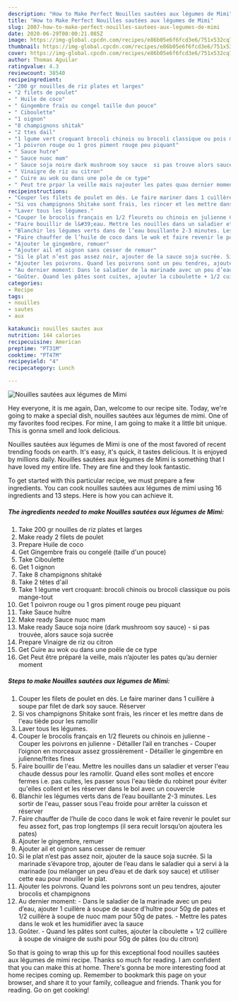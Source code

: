 ```yaml
---
description: "How to Make Perfect Nouilles sautées aux légumes de Mimi"
title: "How to Make Perfect Nouilles sautées aux légumes de Mimi"
slug: 2007-how-to-make-perfect-nouilles-sautees-aux-legumes-de-mimi
date: 2020-06-29T00:00:21.085Z
image: https://img-global.cpcdn.com/recipes/e86b05e6f6fcd3e6/751x532cq70/nouilles-sautees-aux-legumes-de-mimi-photo-principale-de-la-recette.jpg
thumbnail: https://img-global.cpcdn.com/recipes/e86b05e6f6fcd3e6/751x532cq70/nouilles-sautees-aux-legumes-de-mimi-photo-principale-de-la-recette.jpg
cover: https://img-global.cpcdn.com/recipes/e86b05e6f6fcd3e6/751x532cq70/nouilles-sautees-aux-legumes-de-mimi-photo-principale-de-la-recette.jpg
author: Thomas Aguilar
ratingvalue: 4.3
reviewcount: 38540
recipeingredient:
- "200 gr nouilles de riz plates et larges"
- "2 filets de poulet"
- " Huile de coco"
- " Gingembre frais ou congel taille dun pouce"
- " Ciboulette"
- "1 oignon"
- "8 champignons shitak"
- "2 ttes dail"
- "1 lgume vert croquant brocoli chinois ou brocoli classique ou pois mangetout"
- "1 poivron rouge ou 1 gros piment rouge peu piquant"
- " Sauce hutre"
- " Sauce nuoc mam"
- " Sauce soja noire dark mushroom soy sauce  si pas trouve alors sauce soja sucre"
- " Vinaigre de riz ou citron"
- " Cuire au wok ou dans une pole de ce type"
- " Peut tre prpar la veille mais najouter les pates quau dernier moment"
recipeinstructions:
- "Couper les filets de poulet en dés. Le faire mariner dans 1 cuillère à soupe par filet de dark soy sauce. Réserver"
- "Si vos champignons Shitake sont frais, les rincer et les mettre dans de l&#39;eau tiède pour les ramollir"
- "Laver tous les légumes."
- "Couper le brocolis français en 1/2 fleurets ou chinois en julienne Couper les poivrons en julienne Détailler l’ail en tranches Couper l’oignon en morceaux assez grossièrement Détailler le gingembre en julienne/frites fines"
- "Faire bouillir de l&#39;eau. Mettre les nouilles dans un saladier et verser l&#39;eau chaude dessus pour les ramollir. Quand elles sont molles et encore fermes i.e. pas cuites, les passer sous l&#39;eau tiède du robinet pour éviter qu&#39;elles collent et les réserver dans le bol avec un couvercle"
- "Blanchir les légumes verts dans de l’eau bouillante 2-3 minutes. Les sortir de l&#39;eau, passer sous l&#39;eau froide pour arrêter la cuisson et réserver"
- "Faire chauffer de l’huile de coco dans le wok et faire revenir le poulet sur feu assez fort, pas trop longtemps (il sera recuit lorsqu’on ajoutera les pates)"
- "Ajouter le gingembre, remuer"
- "Ajouter ail et oignon sans cesser de remuer"
- "Si le plat n’est pas assez noir, ajouter de la sauce soja sucrée. Si la marinade s’évapore trop, ajouter de l’eau dans le saladier qui a servi à la marinade (ou mélanger un peu d’eau et de dark soy sauce) et utiliser cette eau pour mouiller le plat."
- "Ajouter les poivrons. Quand les poivrons sont un peu tendres, ajouter brocolis et champignons"
- "Au dernier moment: Dans le saladier de la marinade avec un peu d’eau, ajouter 1 cuillère à soupe de sauce d&#39;huître pour 50g de pates et 1/2 cuillère à soupe de nuoc mam pour 50g de pates. Mettre les pates dans le wok et les humidifier avec la sauce"
- "Goûter. Quand les pâtes sont cuites, ajouter la ciboulette + 1/2 cuillère à soupe de vinaigre de sushi pour 50g de pâtes (ou du citron)"
categories:
- Recipe
tags:
- nouilles
- sautes
- aux

katakunci: nouilles sautes aux 
nutrition: 144 calories
recipecuisine: American
preptime: "PT31M"
cooktime: "PT47M"
recipeyield: "4"
recipecategory: Lunch

---
```



![Nouilles sautées aux légumes de Mimi](https://img-global.cpcdn.com/recipes/e86b05e6f6fcd3e6/751x532cq70/nouilles-sautees-aux-legumes-de-mimi-photo-principale-de-la-recette.jpg)

Hey everyone, it is me again, Dan, welcome to our recipe site. Today, we're going to make a special dish, nouilles sautées aux légumes de mimi. One of my favorites food recipes. For mine, I am going to make it a little bit unique. This is gonna smell and look delicious.

Nouilles sautées aux légumes de Mimi is one of the most favored of recent trending foods on earth. It's easy, it's quick, it tastes delicious. It is enjoyed by millions daily. Nouilles sautées aux légumes de Mimi is something that I have loved my entire life. They are fine and they look fantastic.




To get started with this particular recipe, we must prepare a few ingredients. You can cook nouilles sautées aux légumes de mimi using 16 ingredients and 13 steps. Here is how you can achieve it.

<!--inarticleads1-->

##### The ingredients needed to make Nouilles sautées aux légumes de Mimi:

1. Take 200 gr nouilles de riz plates et larges
1. Make ready 2 filets de poulet
1. Prepare  Huile de coco
1. Get  Gingembre frais ou congelé (taille d&#39;un pouce)
1. Take  Ciboulette
1. Get 1 oignon
1. Take 8 champignons shitaké
1. Take 2 têtes d&#39;ail
1. Take 1 légume vert croquant: brocoli chinois ou brocoli classique ou pois mange-tout
1. Get 1 poivron rouge ou 1 gros piment rouge peu piquant
1. Take  Sauce huître
1. Make ready  Sauce nuoc mam
1. Make ready  Sauce soja noire (dark mushroom soy sauce) - si pas trouvée, alors sauce soja sucrée
1. Prepare  Vinaigre de riz ou citron
1. Get  Cuire au wok ou dans une poêle de ce type
1. Get  Peut être préparé la veille, mais n’ajouter les pates qu’au dernier moment




<!--inarticleads2-->

##### Steps to make Nouilles sautées aux légumes de Mimi:

1. Couper les filets de poulet en dés. Le faire mariner dans 1 cuillère à soupe par filet de dark soy sauce. Réserver
1. Si vos champignons Shitake sont frais, les rincer et les mettre dans de l&#39;eau tiède pour les ramollir
1. Laver tous les légumes.
1. Couper le brocolis français en 1/2 fleurets ou chinois en julienne - Couper les poivrons en julienne - Détailler l’ail en tranches - Couper l’oignon en morceaux assez grossièrement - Détailler le gingembre en julienne/frites fines
1. Faire bouillir de l&#39;eau. Mettre les nouilles dans un saladier et verser l&#39;eau chaude dessus pour les ramollir. Quand elles sont molles et encore fermes i.e. pas cuites, les passer sous l&#39;eau tiède du robinet pour éviter qu&#39;elles collent et les réserver dans le bol avec un couvercle
1. Blanchir les légumes verts dans de l’eau bouillante 2-3 minutes. Les sortir de l&#39;eau, passer sous l&#39;eau froide pour arrêter la cuisson et réserver
1. Faire chauffer de l’huile de coco dans le wok et faire revenir le poulet sur feu assez fort, pas trop longtemps (il sera recuit lorsqu’on ajoutera les pates)
1. Ajouter le gingembre, remuer
1. Ajouter ail et oignon sans cesser de remuer
1. Si le plat n’est pas assez noir, ajouter de la sauce soja sucrée. Si la marinade s’évapore trop, ajouter de l’eau dans le saladier qui a servi à la marinade (ou mélanger un peu d’eau et de dark soy sauce) et utiliser cette eau pour mouiller le plat.
1. Ajouter les poivrons. Quand les poivrons sont un peu tendres, ajouter brocolis et champignons
1. Au dernier moment: - Dans le saladier de la marinade avec un peu d’eau, ajouter 1 cuillère à soupe de sauce d&#39;huître pour 50g de pates et 1/2 cuillère à soupe de nuoc mam pour 50g de pates. - Mettre les pates dans le wok et les humidifier avec la sauce
1. Goûter. - Quand les pâtes sont cuites, ajouter la ciboulette + 1/2 cuillère à soupe de vinaigre de sushi pour 50g de pâtes (ou du citron)




So that is going to wrap this up for this exceptional food nouilles sautées aux légumes de mimi recipe. Thanks so much for reading. I am confident that you can make this at home. There's gonna be more interesting food at home recipes coming up. Remember to bookmark this page on your browser, and share it to your family, colleague and friends. Thank you for reading. Go on get cooking!
